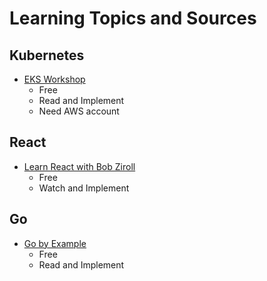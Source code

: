 # Learning Topics and Sources

## Kubernetes

* [EKS Workshop](https://www.eksworkshop.com/)
  * Free
  * Read and Implement
  * Need AWS account

## React

* [Learn React with Bob Ziroll](https://scrimba.com/learn/learnreact)
  * Free
  * Watch and Implement

## Go

* [Go by Example](https://gobyexample.com/)
  * Free
  * Read and Implement
